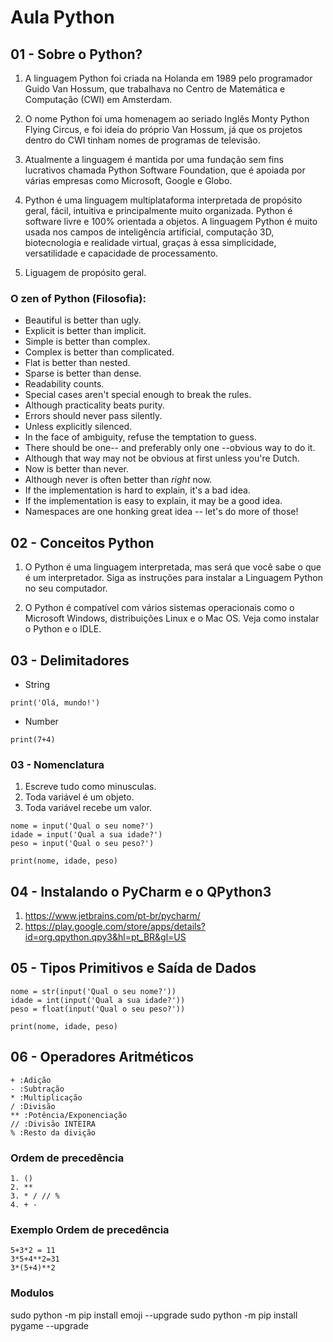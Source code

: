 # Aula Python

## 01 - Sobre o Python?
1. A linguagem Python foi criada na Holanda em 1989 pelo programador Guido Van Hossum, que trabalhava no Centro de Matemática e Computação (CWI) em Amsterdam.

2. O nome Python foi uma homenagem ao seriado Inglês Monty Python Flying Circus, e foi ideia do próprio Van Hossum, já que os projetos dentro do CWI tinham nomes de programas de televisão.

3. Atualmente a linguagem é mantida por uma fundação sem fins lucrativos chamada Python Software Foundation, que é apoiada por várias empresas como Microsoft, Google e Globo.

4. Python é uma linguagem multiplataforma interpretada de propósito geral, fácil, intuitiva e principalmente muito organizada. Python é software livre e 100% orientada a objetos. A linguagem Python é muito usada nos campos de inteligência artificial, computação 3D, biotecnologia e realidade virtual, graças à essa simplicidade, versatilidade e capacidade de processamento.

5. Liguagem de propósito geral.

### O zen of Python (Filosofia):
- Beautiful is better than ugly.
-  Explicit is better than implicit.
-  Simple is better than complex.
-  Complex is better than complicated.
-  Flat is better than nested.
- Sparse is better than dense.
- Readability counts.
- Special cases aren't special enough to break the rules.
- Although practicality beats purity.
- Errors should never pass silently.
- Unless explicitly silenced.
- In the face of ambiguity, refuse the temptation to guess.
- There should be one-- and preferably only one --obvious way to do it.
- Although that way may not be obvious at first unless you're Dutch.
- Now is better than never.
- Although never is often better than *right* now.
- If the implementation is hard to explain, it's a bad idea.
- If the implementation is easy to explain, it may be a good idea.
- Namespaces are one honking great idea -- let's do more of those!

## 02 - Conceitos Python
1. O Python é uma linguagem interpretada, mas será que você sabe o que é um interpretador. Siga as instruções para instalar a Linguagem Python no seu computador.

2. O Python é compatível com vários sistemas operacionais como o Microsoft Windows, distribuições Linux e o Mac OS. Veja como instalar o Python e o IDLE.

## 03 - Delimitadores
- String
```
print('Olá, mundo!')
```
- Number
```
print(7+4)
```
### 03 - Nomenclatura
1. Escreve tudo como minusculas.
2. Toda variável é um objeto.
3. Toda variável recebe um valor.

```
nome = input('Qual o seu nome?')
idade = input('Qual a sua idade?')
peso = input('Qual o seu peso?')

print(nome, idade, peso)
```

## 04 -  Instalando o PyCharm e o QPython3
1. https://www.jetbrains.com/pt-br/pycharm/
2. https://play.google.com/store/apps/details?id=org.qpython.qpy3&hl=pt_BR&gl=US

## 05 - Tipos Primitivos e Saída de Dados
```
nome = str(input('Qual o seu nome?'))
idade = int(input('Qual a sua idade?'))
peso = float(input('Qual o seu peso?'))

print(nome, idade, peso)
```
## 06 - Operadores Aritméticos

```
+ :Adição
- :Subtração
* :Multiplicação
/ :Divisão
** :Potência/Exponenciação
// :Divisão INTEIRA
% :Resto da divição
```

### Ordem de precedência
```
1. ()
2. **
3. * / // %
4. + -
```

### Exemplo Ordem de precedência
```
5+3*2 = 11
3*5+4**2=31
3*(5+4)**2
```

### Modulos
sudo python -m pip install emoji --upgrade
sudo python -m pip install pygame --upgrade